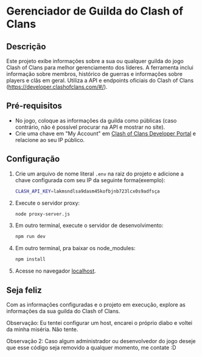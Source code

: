 # Gerenciador de Guilda do Clash of Clans

## Descrição
Este projeto exibe informações sobre a sua ou qualquer guilda do jogo Clash of Clans para melhor gerenciamento dos líderes. A ferramenta inclui informação sobre membros, histórico de guerras e informações sobre players e clãs em geral. Utiliza a API e endpoints oficiais do Clash of Clans (https://developer.clashofclans.com/#/). 

## Pré-requisitos
- No jogo, coloque as informações da guilda como públicas (caso contrário, não é possível procurar na API e mostrar no site).
- Crie uma chave em "My Account" em [Clash of Clans Developer Portal](https://developer.clashofclans.com/#/) e relacione ao seu IP público.

## Configuração
1. Crie um arquivo de nome literal `.env` na raiz do projeto e adicione a chave configurada com seu IP da seguinte forma(exemplo):
    ```sh
    CLASH_API_KEY=lakmsndlsa9dasm45kofbjnb723lcx0s9adfsça
    ```

2. Execute o servidor proxy:
    ```sh
    node proxy-server.js
    ```

3. Em outro terminal, execute o servidor de desenvolvimento:
    ```sh
    npm run dev
    ```

4. Em outro terminal, pra baixar os node_modules:
    ```sh
    npm install
    ```

5. Acesse no navegador [localhost](http://localhost:3000/).

## Seja feliz
Com as informações configuradas e o projeto em execução, explore as informações da sua guilda do Clash of Clans.

Observação: Eu tentei configurar um host, encarei o próprio diabo e voltei da minha miséria. Não tente.

Observação 2: Caso algum administrador ou desenvolvedor do jogo deseje que esse código seja removido a qualquer momento, me contate :D

